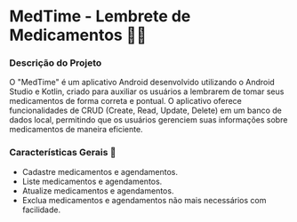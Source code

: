 # MedTime - Lembrete de Medicamentos 💊📅

### Descrição do Projeto
O "MedTime" é um aplicativo Android desenvolvido utilizando o Android Studio e Kotlin, criado para auxiliar os usuários a lembrarem de tomar seus medicamentos de forma correta e pontual. O aplicativo oferece funcionalidades de CRUD (Create, Read, Update, Delete) em um banco de dados local, permitindo que os usuários gerenciem suas informações sobre medicamentos de maneira eficiente.

### Características Gerais 🚀
* Cadastre medicamentos e agendamentos.
* Liste medicamentos e agendamentos.
* Atualize medicamentos e agendamentos.
* Exclua medicamentos e agendamentos não mais necessários com facilidade.
